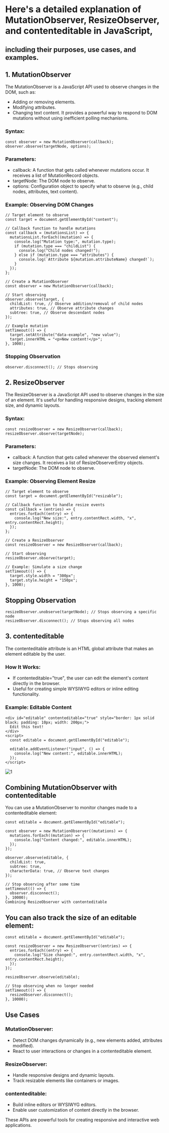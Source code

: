 # Here's a detailed explanation of MutationObserver, ResizeObserver, and contenteditable in JavaScript, 
## including their purposes, use cases, and examples.

## 1. MutationObserver
The MutationObserver is a JavaScript API used to observe changes in the DOM, such as:

 - Adding or removing elements.
 - Modifying attributes.
 - Changing text content.
It provides a powerful way to respond to DOM mutations without using inefficient polling mechanisms.

### Syntax:
```
const observer = new MutationObserver(callback);
observer.observe(targetNode, options);
```
### Parameters:
 - callback: A function that gets called whenever mutations occur. It receives a list of MutationRecord objects.
 - targetNode: The DOM node to observe.
 - options: Configuration object to specify what to observe (e.g., child nodes, attributes, text content).

### Example: Observing DOM Changes
```
// Target element to observe
const target = document.getElementById("content");

// Callback function to handle mutations
const callback = (mutationsList) => {
  mutationsList.forEach((mutation) => {
    console.log("Mutation type:", mutation.type);
    if (mutation.type === "childList") {
      console.log("Child nodes changed!");
    } else if (mutation.type === "attributes") {
      console.log(`Attribute ${mutation.attributeName} changed!`);
    }
  });
};

// Create a MutationObserver
const observer = new MutationObserver(callback);

// Start observing
observer.observe(target, {
  childList: true, // Observe addition/removal of child nodes
  attributes: true, // Observe attribute changes
  subtree: true, // Observe descendant nodes
});

// Example mutation
setTimeout(() => {
  target.setAttribute("data-example", "new value");
  target.innerHTML = "<p>New content!</p>";
}, 1000);
```

### Stopping Observation
```
observer.disconnect(); // Stops observing
```

## 2. ResizeObserver
The ResizeObserver is a JavaScript API used to observe changes in the size of an element. It's useful for handling responsive designs, tracking element size, and dynamic layouts.

### Syntax:
```
const resizeObserver = new ResizeObserver(callback);
resizeObserver.observe(targetNode);
```
### Parameters:
 - callback: A function that gets called whenever the observed element's size changes. It receives a list of ResizeObserverEntry objects.
 - targetNode: The DOM node to observe.

### Example: Observing Element Resize
```
// Target element to observe
const target = document.getElementById("resizable");

// Callback function to handle resize events
const callback = (entries) => {
  entries.forEach((entry) => {
    console.log("New size:", entry.contentRect.width, "x", entry.contentRect.height);
  });
};

// Create a ResizeObserver
const resizeObserver = new ResizeObserver(callback);

// Start observing
resizeObserver.observe(target);

// Example: Simulate a size change
setTimeout(() => {
  target.style.width = "300px";
  target.style.height = "150px";
}, 1000);
```

## Stopping Observation
```
resizeObserver.unobserve(targetNode); // Stops observing a specific node
resizeObserver.disconnect(); // Stops observing all nodes
```

## 3. contenteditable
The contenteditable attribute is an HTML global attribute that makes an element editable by the user.

### How It Works:
 - If contenteditable="true", the user can edit the element's content directly in the browser.
 - Useful for creating simple WYSIWYG editors or inline editing functionality.
### Example: Editable Content
```
<div id="editable" contenteditable="true" style="border: 1px solid black; padding: 10px; width: 200px;">
  Edit this text!
</div>
<script>
  const editable = document.getElementById("editable");

  editable.addEventListener("input", () => {
    console.log("New content:", editable.innerHTML);
  });
</script>
```
![1](https://github.com/user-attachments/assets/dfea6055-9952-4087-9fd9-ac0f90c9a876)

## Combining MutationObserver with contenteditable
You can use a MutationObserver to monitor changes made to a contenteditable element:
```
const editable = document.getElementById("editable");

const observer = new MutationObserver((mutations) => {
  mutations.forEach((mutation) => {
    console.log("Content changed:", editable.innerHTML);
  });
});

observer.observe(editable, {
  childList: true,
  subtree: true,
  characterData: true, // Observe text changes
});

// Stop observing after some time
setTimeout(() => {
  observer.disconnect();
}, 10000);
Combining ResizeObserver with contenteditable
```

## You can also track the size of an editable element:
```
const editable = document.getElementById("editable");

const resizeObserver = new ResizeObserver((entries) => {
  entries.forEach((entry) => {
    console.log("Size changed:", entry.contentRect.width, "x", entry.contentRect.height);
  });
});

resizeObserver.observe(editable);

// Stop observing when no longer needed
setTimeout(() => {
  resizeObserver.disconnect();
}, 10000);
```

## Use Cases
### MutationObserver:
 - Detect DOM changes dynamically (e.g., new elements added, attributes modified).
 - React to user interactions or changes in a contenteditable element.
   
### ResizeObserver:
 - Handle responsive designs and dynamic layouts.
 - Track resizable elements like containers or images.
   
### contenteditable:
 - Build inline editors or WYSIWYG editors.
 - Enable user customization of content directly in the browser.
   
These APIs are powerful tools for creating responsive and interactive web applications.
